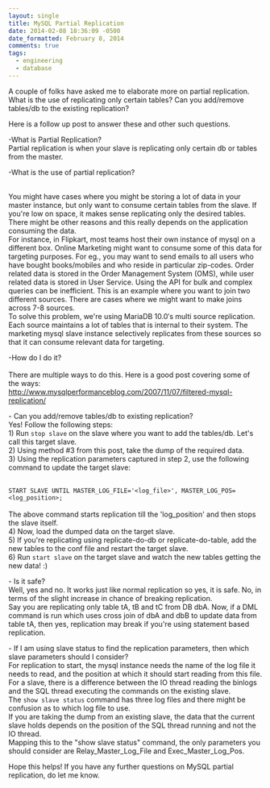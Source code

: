 ```yaml
---
layout: single
title: MySQL Partial Replication
date: 2014-02-08 18:36:09 -0500
date_formatted: February 8, 2014
comments: true
tags:
  - engineering
  - database
---
```


<p>A couple of folks have asked me to elaborate more on partial replication.<br />
What is the use of replicating only certain tables? Can you add/remove tables/db to the existing replication? </p>
<p>Here is a follow up post to answer these and other such questions. </p>
<p>-What is Partial Replication?<br />
Partial replication is when your slave is replicating only certain db or tables from the master. </p>
<p>-What is the use of partial replication? </p><br />
<!--more-->
You might have cases where you might be storing a lot of data in your master instance, but only want to consume certain tables from the slave. If you're low on space, it makes sense replicating only the desired tables.<br />
There might be other reasons and this really depends on the application consuming the data.<br />
For instance, in Flipkart, most teams host their own instance of mysql on a different box. Online Marketing might want to consume some of this data for targeting purposes. For eg., you may want to send emails to all users who have bought books/mobiles and who reside in particular zip-codes. Order related data is stored in the Order Management System (OMS), while user related data is stored in User Service. Using the API for bulk and complex queries can be inefficient. This is an example where you want to join two different sources. There are cases where we might want to make joins across 7-8 sources.<br />
To solve this problem, we're using MariaDB 10.0&#8242;s multi source replication. Each source maintains a lot of tables that is internal to their system. The marketing mysql slave instance selectively replicates from these sources so that it can consume relevant data for targeting.
<p>-How do I do it?<br />
<span id="more-204"></span><br />
There are multiple ways to do this. Here is a good post covering some of the ways:<br />
<a href="http://www.mysqlperformanceblog.com/2007/11/07/filtered-mysql-replication/" title="Partial Replication" target="_blank">http://www.mysqlperformanceblog.com/2007/11/07/filtered-mysql-replication/</a></p>
<p>- Can you add/remove tables/db to existing replication?<br />
Yes! Follow the following steps:<br />
1) Run <code language="sql">stop slave</code> on the slave where you want to add the tables/db. Let's call this target slave.<br />
2) Using method #3 from this post, take the dump of the required data.<br />
3) Using the replication parameters captured in step 2, use the following command to update the target slave:<br />
<br />
<code language="sql">
START SLAVE UNTIL MASTER_LOG_FILE='&lt;log_file&gt;', MASTER_LOG_POS=&lt;log_position&gt;;
</code>
<br />
The above command starts replication till the 'log_position' and then stops the slave itself.<br />
4) Now, load the dumped data on the target slave.<br />
5) If you're replicating using replicate-do-db or replicate-do-table, add the new tables to the conf file and restart the target slave.<br />
6) Run <code language="sql">start slave</code> on the target slave and watch the new tables getting the new data! :) </p>
<p>- Is it safe?<br />
Well, yes and no. It works just like normal replication so yes, it is safe. No, in terms of the slight increase in chance of breaking replication.<br />
Say you are replicating only table tA, tB and tC from DB dbA. Now, if a DML command is run which uses cross join of dbA and dbB to update data from table tA, then yes, replication may break if you're using statement based replication. </p>
<p>- If I am using slave status to find the replication parameters, then which slave parameters should I consider?<br />
For replication to start, the mysql instance needs the name of the log file it needs to read, and the position at which it should start reading from this file. For a slave, there is a difference between the IO thread reading the binlogs and the SQL thread executing the commands on the existing slave.<br />
The <code language="sql">show slave status</code> command has three log files and there might be confusion as to which log file to use.<br />
If you are taking the dump from an existing slave, the data that the current slave holds depends on the position of the SQL thread running and not the IO thread.<br />
Mapping this to the "show slave status" command, the only parameters you should consider are Relay_Master_Log_File and Exec_Master_Log_Pos. </p>
<p>Hope this helps! If you have any further questions on MySQL partial replication, do let me know.</p>
